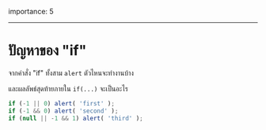 importance: 5

---

# ปัญหาของ "if"

จากคำสั่ง "if" ทั้งสาม `alert` ตัวไหนจะทำงานบ้าง

และผลลัพธ์สุดท้ายภายใน `if(...)` จะเป็นอะไร

```js
if (-1 || 0) alert( 'first' );
if (-1 && 0) alert( 'second' );
if (null || -1 && 1) alert( 'third' );
```

